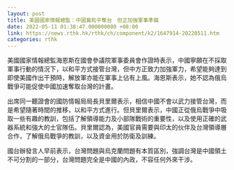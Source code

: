 ```yaml
---
layout: post
title: 美國國家情報總監：中國冀和平奪台　但正加強軍事準備
date: 2022-05-11 01:38:47.000000000 +08:00
link: https://news.rthk.hk/rthk/ch/component/k2/1647914-20220511.htm
categories: rthk
---
```


美國國家情報總監海恩斯在國會參議院軍事委員會作證時表示，中國寧願在不採取軍事行動的情況下，以和平方式接管台灣，但中方正致力加強軍力，希望能夠達到即使美國作出干預時，解放軍亦能在軍事上佔有上風。海恩斯表示，她不認為俄烏戰爭可能促使中國加速奪取台灣的計畫。

出席同一聽證會的國防情報局局長貝里爾表示，相信中國不會以武力接管台灣，而是希望隨著時間的推移，以和平方式進行。但貝里爾表示，中國正從俄烏戰爭中吸取一些有趣的教訓，包括了解領導能力及小部隊戰術的重要性，以及使用正確的武器系統和強大的士官隊伍。貝里爾認為，美國官員需要與印太的伙伴及台灣領導層合作，了解俄烏戰爭的教訓，以及資金用於防衛及訓練。

國台辦發言人早前表示，台灣問題與烏克蘭問題有本質區別，強調台灣是中國領土不可分割的一部分，台灣問題完全是中國的內政，不容任何外來干涉。
